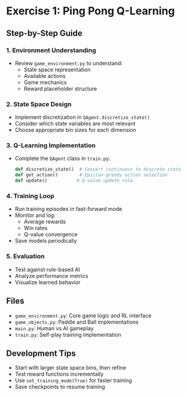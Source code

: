 # Exercise 1: Ping Pong Q-Learning

## Step-by-Step Guide

### 1. Environment Understanding
- Review `game_environment.py` to understand:
  - State space representation
  - Available actions
  - Game mechanics
  - Reward placeholder structure

### 2. State Space Design
- Implement discretization in `QAgent.discretize_state()`
- Consider which state variables are most relevant
- Choose appropriate bin sizes for each dimension

### 3. Q-Learning Implementation
- Complete the `QAgent` class in `train.py`:
  ```python
  def discretize_state()  # Convert continuous to discrete state
  def get_action()        # Epsilon-greedy action selection
  def update()           # Q-value update rule
  ```

### 4. Training Loop
- Run training episodes in fast-forward mode
- Monitor and log:
  - Average rewards
  - Win rates
  - Q-value convergence
- Save models periodically

### 5. Evaluation
- Test against rule-based AI
- Analyze performance metrics
- Visualize learned behavior

## Files
- `game_environment.py`: Core game logic and RL interface
- `game_objects.py`: Paddle and Ball implementations
- `main.py`: Human vs AI gameplay
- `train.py`: Self-play training implementation

## Development Tips
- Start with larger state space bins, then refine
- Test reward functions incrementally
- Use `set_training_mode(True)` for faster training
- Save checkpoints to resume training